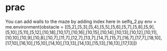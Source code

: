 # prac
You can add walls to the maze by adding index here in selfq_2.py
env = me.environment(obstacle = [[5,2],[5,3],[5,4],[5,5],[5,6],[5,7],[5,8],[5,9],[5,10],[5,11],[5,12],[10,18],[10,17],[10,16],[10,15],[10,14],[10,13],[10,12],[10,11],[10,10],[10,9],[10,8],[10,7],[11,7],[12,7],[13,7],[14,7],[15,7],[16,7],[17,7],[18,10],[17,10],[16,10],[15,10],[14,10],[13,13],[14,13],[15,13],[16,13],[17,13]])
